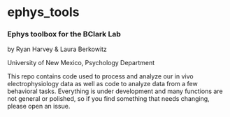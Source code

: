 # ephys_tools

### Ephys toolbox for the BClark Lab 

by Ryan Harvey & Laura Berkowitz

University of New Mexico, Psychology Department

This repo contains code used to process and analyze our in vivo electrophysiology data as well as code to analyze data from a few behavioral tasks. Everything is under development and many functions are not general or polished, so if you find something that needs changing, please open an issue.  
